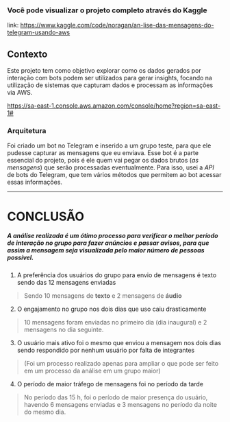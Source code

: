 ### Você pode visualizar o projeto completo através do Kaggle

link: https://www.kaggle.com/code/noragan/an-lise-das-mensagens-do-telegram-usando-aws

## Contexto
Este projeto tem como objetivo explorar como os dados gerados por interação com bots podem ser utilizados para gerar insights, focando na utilização de sistemas que capturam dados e processam as informações via AWS.

https://sa-east-1.console.aws.amazon.com/console/home?region=sa-east-1#

### Arquitetura

Foi criado um bot no Telegram e inserido a um grupo teste, para que ele pudesse capturar as mensagens que eu enviava. Esse bot é a parte essencial do projeto, pois é ele quem vai pegar os dados brutos (*as mensagens*) que serão processadas eventualmente. Para isso, usei a *API* de bots do Telegram, que tem vários métodos que permitem ao bot acessar essas informações.
___________________

# CONCLUSÃO
##### *A análise realizada é um ótimo processo para verificar o melhor período de interação no grupo para fazer anúncios e passar avisos, para que assim a mensagem seja visualizada pelo maior número de pessoas possível*.

1.  A preferência dos usuários do grupo para envio de mensagens é texto sendo das 12 mensagens enviadas
> Sendo 10 mensagens de **texto** e 2 mensagens de **áudio**

2. O engajamento no grupo nos dois dias que uso caiu drasticamente
> 10 mensagens foram enviadas no primeiro dia (dia inaugural) e 2 mensagens no dia seguinte.

3. O usuário mais ativo foi o mesmo que enviou a mensagem nos dois dias sendo respondido por nenhum usuário por falta de integrantes 
> (Foi um processo realizado apenas para ampliar o que pode ser feito em um processo da análise em um grupo maior)

4. O período de maior tráfego de mensagens foi no período da tarde
> No período das 15 h, foi o período de maior presença do usuário, havendo 6 mensagens enviadas e 3 mensagens no período da noite do mesmo dia.
